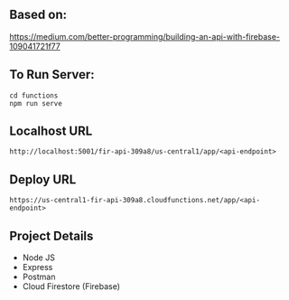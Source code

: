 ## Based on:
https://medium.com/better-programming/building-an-api-with-firebase-109041721f77

## To Run Server:
```cd functions```           
```npm run serve```

## Localhost URL
```http://localhost:5001/fir-api-309a8/us-central1/app/<api-endpoint>```

## Deploy URL
```https://us-central1-fir-api-309a8.cloudfunctions.net/app/<api-endpoint>```

## Project Details
- Node JS
- Express
- Postman
- Cloud Firestore (Firebase)
